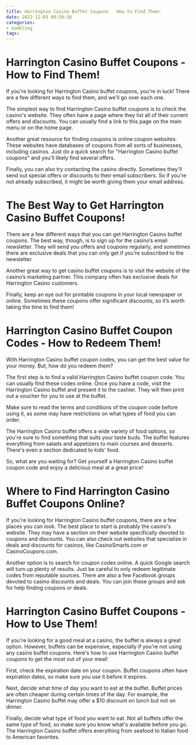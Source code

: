 ```yaml
---
title: Harrington Casino Buffet Coupons   How to Find Them!
date: 2022-11-03 09:59:16
categories:
- Gambling
tags:
---
```



#  Harrington Casino Buffet Coupons - How to Find Them!

If you're looking for Harrington Casino buffet coupons, you're in luck! There are a few different ways to find them, and we'll go over each one.

The simplest way to find Harrington Casino buffet coupons is to check the casino's website. They often have a page where they list all of their current offers and discounts. You can usually find a link to this page on the main menu or on the home page.

Another great resource for finding coupons is online coupon websites. These websites have databases of coupons from all sorts of businesses, including casinos. Just do a quick search for "Harrington Casino buffet coupons" and you'll likely find several offers.

Finally, you can also try contacting the casino directly. Sometimes they'll send out special offers or discounts to their email subscribers. So if you're not already subscribed, it might be worth giving them your email address.

#  The Best Way to Get Harrington Casino Buffet Coupons!

There are a few different ways that you can get Harrington Casino buffet coupons. The best way, though, is to sign up for the casino’s email newsletter. They will send you offers and coupons regularly, and sometimes there are exclusive deals that you can only get if you’re subscribed to the newsletter.

Another great way to get casino buffet coupons is to visit the website of the casino’s marketing partner. This company often has exclusive deals for Harrington Casino customers.

Finally, keep an eye out for printable coupons in your local newspaper or online. Sometimes these coupons offer significant discounts, so it’s worth taking the time to find them!

#  Harrington Casino Buffet Coupon Codes - How to Redeem Them!

With Harrington Casino buffet coupon codes, you can get the best value for your money. But, how do you redeem them?

The first step is to find a valid Harrington Casino buffet coupon code. You can usually find these codes online. Once you have a code, visit the Harrington Casino buffet and present it to the cashier. They will then print out a voucher for you to use at the buffet.

Make sure to read the terms and conditions of the coupon code before using it, as some may have restrictions on what types of food you can order.

The Harrington Casino buffet offers a wide variety of food options, so you're sure to find something that suits your taste buds. The buffet features everything from salads and appetizers to main courses and desserts. There's even a section dedicated to kids' food.

So, what are you waiting for? Get yourself a Harrington Casino buffet coupon code and enjoy a delicious meal at a great price!

#  Where to Find Harrington Casino Buffet Coupons Online?

If you're looking for Harrington Casino buffet coupons, there are a few places you can look. The best place to start is probably the casino's website. They may have a section on their website specifically devoted to coupons and discounts. You can also check out websites that specialize in deals and discounts for casinos, like CasinoSmarts.com or CasinoCoupons.com.

Another option is to search for coupon codes online. A quick Google search will turn up plenty of results. Just be careful to only redeem legitimate codes from reputable sources. There are also a few Facebook groups devoted to casino discounts and deals. You can join these groups and ask for help finding coupons or deals.

#  Harrington Casino Buffet Coupons - How to Use Them!

If you're looking for a good meal at a casino, the buffet is always a great option. However, buffets can be expensive, especially if you're not using any casino buffet coupons. Here's how to use Harrington Casino buffet coupons to get the most out of your meal!

First, check the expiration date on your coupon. Buffet coupons often have expiration dates, so make sure you use it before it expires.

Next, decide what time of day you want to eat at the buffet. Buffet prices are often cheaper during certain times of the day. For example, the Harrington Casino buffet may offer a $10 discount on lunch but not on dinner.

Finally, decide what type of food you want to eat. Not all buffets offer the same type of food, so make sure you know what's available before you go. The Harrington Casino buffet offers everything from seafood to Italian food to American favorites.